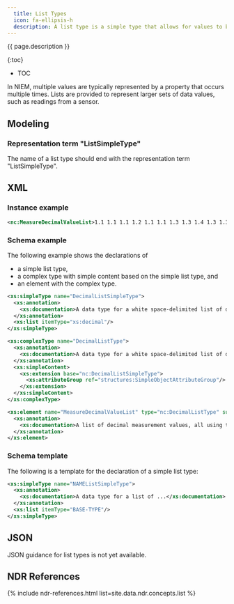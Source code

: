 ```yaml
---
  title: List Types
  icon: fa-ellipsis-h
  description: A list type is a simple type that allows for values to be repeated, separated by a space.
---
```


{{ page.description }}

{:toc}
- TOC

In NIEM, multiple values are typically represented by a property that occurs multiple times.  Lists are provided to represent larger sets of data values, such as readings from a sensor.

## Modeling

### Representation term "ListSimpleType"

The name of a list type should end with the representation term "ListSimpleType".

## XML

### Instance example

```xml
<nc:MeasureDecimalValueList>1.1 1.1 1.1 1.2 1.1 1.1 1.3 1.3 1.4 1.3 1.3 1.3 1.2 1.2 1.2 1.2 1.2 1.3 1.3 1.2 1.3 1.3 1.3</nc:MeasureDecimalValueList>
```

### Schema example

The following example shows the declarations of

- a simple list type,
- a complex type with simple content based on the simple list type, and
- an element with the complex type.

```xml
<xs:simpleType name="DecimalListSimpleType">
  <xs:annotation>
    <xs:documentation>A data type for a white space-delimited list of decimal.</xs:documentation>
  </xs:annotation>
  <xs:list itemType="xs:decimal"/>
</xs:simpleType>

<xs:complexType name="DecimalListType">
  <xs:annotation>
    <xs:documentation>A data type for a white space-delimited list of decimal.</xs:documentation>
  </xs:annotation>
  <xs:simpleContent>
    <xs:extension base="nc:DecimalListSimpleType">
      <xs:attributeGroup ref="structures:SimpleObjectAttributeGroup"/>
    </xs:extension>
  </xs:simpleContent>
</xs:complexType>

<xs:element name="MeasureDecimalValueList" type="nc:DecimalListType" substitutionGroup="nc:MeasureValueListAbstract" nillable="true">
  <xs:annotation>
    <xs:documentation>A list of decimal measurement values, all using the same measurement method/device and of the same units.</xs:documentation>
  </xs:annotation>
</xs:element>
```

### Schema template

The following is a template for the declaration of a simple list type:

```xml
<xs:simpleType name="NAMEListSimpleType">
  <xs:annotation>
    <xs:documentation>A data type for a list of ...</xs:documentation>
  </xs:annotation>
  <xs:list itemType="BASE-TYPE"/>
</xs:simpleType>
```

## JSON

JSON guidance for list types is not yet available.

## NDR References

{% include ndr-references.html list=site.data.ndr.concepts.list %}
